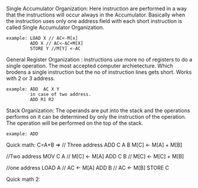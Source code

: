 Single Accumulator Organization:
    Here instruction are performed in a way that the instructions 
will occur always in the Accumulator. Basically when the instruction
uses only one address field with each short instruction is called 
Single Accumulator Organization.

    example: LOAD X // AC<-M[x]
             ADD X // AC<-AC+M[X]
             STORE Y //M[Y] <-AC


General Register Organization :
    instructions use more no of registers to do a single operation.
The most accepted computer archietecture. Which brodens a single 
instruction but the no of instruction lines gets short. Works with
2 or 3 address.

    example: ADD  AC X Y
             in case of two address.
             ADD R1 R2


Stack Organization: 
    The operands are put into the stack and the operations performs 
on it can be determined by only the instruction of the operation. 
The operation will be performed on the top of the stack.

    example: ADD 




Quick math: C=A+B
=> 
// Three address
ADD C A B 
M[C] <- M[A] + M[B]

//Two address
MOV C A // M[C] <- M[A] 
ADD C B // M[C] <- M[C] + M[B]

//one address
LOAD A // AC <- M[A]
ADD B // AC <- M[B]
STORE C




Quick math 2: 
